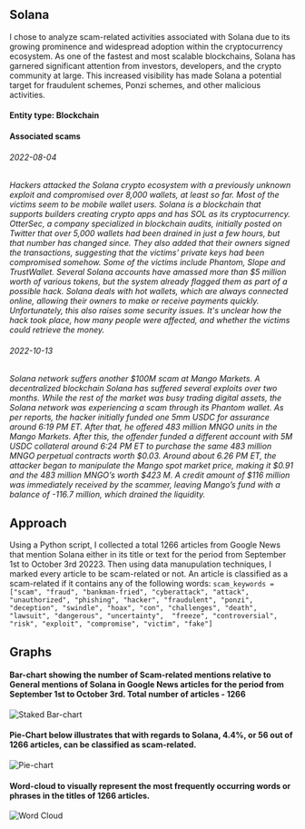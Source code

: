 ## Solana
I chose to analyze scam-related activities associated with Solana due to its growing prominence and widespread adoption within the cryptocurrency ecosystem. As one of the fastest and most scalable blockchains, Solana has garnered significant attention from investors, developers, and the crypto community at large. This increased visibility has made Solana a potential target for fraudulent schemes, Ponzi schemes, and other malicious activities. 

#### Entity type: Blockchain

#### Associated scams

###### 2022-08-04

_Hackers attacked the Solana crypto ecosystem with a previously unknown exploit and compromised over 8,000 wallets, at least so far. Most of the victims seem to be mobile wallet users. Solana is a blockchain that supports builders creating crypto apps and has SOL as its cryptocurrency. OtterSec, a company specialized in blockchain audits, initially posted on Twitter that over 5,000 wallets had been drained in just a few hours, but that number has changed since. They also added that their owners signed the transactions, suggesting that the victims' private keys had been compromised somehow._ 
_Some of the victims include Phantom, Slope and TrustWallet. Several Solana accounts have amassed more than $5 million worth of various tokens, but the system already flagged them as part of a possible hack._
_Solana deals with hot wallets, which are always connected online, allowing their owners to make or receive payments quickly. Unfortunately, this also raises some security issues. It's unclear how the hack took place, how many people were affected, and whether the victims could retrieve the money._

###### 2022-10-13

_Solana network suffers another $100M scam at Mango Markets. A decentralized blockchain Solana has suffered several exploits over two months. While the rest of the market was busy trading digital assets, the Solana network was experiencing a scam through its Phantom wallet._
_As per reports, the hacker initially funded one 5mm USDC for assurance around 6:19 PM ET. After that, he offered 483 million MNGO units in the Mango Markets. After this, the offender funded a different account with 5M USDC collateral around 6:24 PM ET to purchase the same 483 million MNGO perpetual contracts worth $0.03._
_Around about 6.26 PM ET, the attacker began to manipulate the Mango spot market price, making it $0.91 and the 483 million MNGO’s worth $423 M. A credit amount of $116 million was immediately received by the scammer, leaving Mango’s fund with a balance of -116.7 million, which drained the liquidity._


## Approach
Using a Python script, I collected a total 1266 articles from Google News that mention Solana either in its title or text for the period from September 1st to October 3rd 20223. Then using data manupulation techniques, I marked every article to be scam-related or not. An article is classified as a scam-related if it contains any of the following words:
```scam_keywords = ["scam", "fraud", "bankman-fried", "cyberattack", "attack", "unauthorized", "phishing", "hacker", "fraudulent", "ponzi", "deception", "swindle", "hoax", "con", "challenges", "death", "lawsuit", "dangerous", "uncertainty",  "freeze", "controversial", "risk", "exploit", "compromise", "victim", "fake"]```


## Graphs

#### Bar-chart showing the number of Scam-related mentions relative to General mentions of Solana in Google News articles for the period from September 1st to October 3rd. Total number of articles - 1266
![Staked Bar-chart](https://github.com/alibek-git/crypto-scams-challenge/media/solana-mentions-graph.png)

#### Pie-Chart below illustrates that with regards to Solana, 4.4%, or 56 out of 1266 articles, can be classified as scam-related.
![Pie-chart](https://github.com/alibek-git/crypto-scams-challenge/media/solana-mentions-pie-chart.png)

#### Word-cloud to visually represent the most frequently occurring words or phrases in the titles of 1266 articles.
![Word Cloud](https://github.com/alibek-git/crypto-scams-challenge/media/solana-mentions-word-cloud.png)
